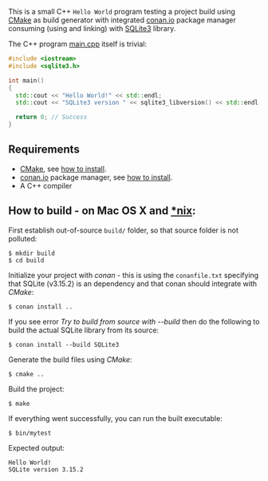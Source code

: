 This is a small C++ `Hello World` program testing a project build using [CMake](https://en.wikipedia.org/wiki/CMake) as build generator with integrated [conan.io](https://www.conan.io/) package manager consuming (using and linking) with [SQLite3](https://sqlite.org/) library.

The C++ program [main.cpp](main.cpp) itself is trivial:

  ~~~~cpp
  #include <iostream>
  #include <sqlite3.h>

  int main()
  {
    std::cout << "Hello World!" << std::endl;
    std::cout << "SQLite3 version " << sqlite3_libversion() << std::endl;

    return 0; // Success
  }
  ~~~~

## Requirements

* [CMake](https://cmake.org/), see [how to install](https://cmake.org/install/).
* [conan.io](https://www.conan.io/) package manager, see [how to install](http://docs.conan.io/en/latest/installation.html).
* A C++ compiler

## How to build - on Mac OS X and [*nix](https://en.wikipedia.org/wiki/Unix-like):

First establish out-of-source `build/` folder, so that source folder is not polluted:

  ~~~
  $ mkdir build
  $ cd build
  ~~~

Initialize your project with *conan* - this is using the `conanfile.txt` specifying that SQLite (v3.15.2) is an dependency and that conan should integrate with *CMake*:

  ~~~
  $ conan install ..
  ~~~

If you see error *Try to build from source with --build* then do the following to build the actual SQLite library from its source:

  ~~~
  $ conan install --build SQLite3
  ~~~

Generate the build files using *CMake*:

  ~~~
  $ cmake ..
  ~~~

Build the project:

  ~~~
  $ make
  ~~~

If everything went successfully, you can run the built executable:

  ~~~
  $ bin/mytest
  ~~~

Expected output:

  ~~~
  Hello World!
  SQLite version 3.15.2
  ~~~


